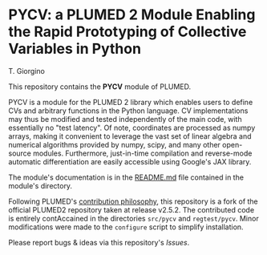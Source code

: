 PYCV: a PLUMED 2 Module Enabling the Rapid Prototyping of Collective Variables in Python
==========

T. Giorgino

This repository contains the **PYCV** module of PLUMED. 

PYCV is a module for the PLUMED 2 library which enables users to define CVs and arbitrary functions in the Python language. CV implementations may thus be modified and tested independently of the main code, with essentially no "test latency". Of note, coordinates are processed as numpy arrays, making it convenient to leverage the vast set of linear algebra and numerical algorithms provided by numpy, scipy, and many other open-source modules. Furthermore, just-in-time compilation and reverse-mode automatic differentiation are easily accessible using Google's JAX library.

The module's documentation is in the [README.md](src/pycv/README.md) file contained in the module's directory.

Following PLUMED's [contribution philosophy](https://www.plumed.org/doc-v2.5/developer-doc/html/_how_to_contribute_to_plumed.html), this repository is a fork of the official PLUMED2 repository taken at release v2.5.2. The contributed code is entirely contAccained in the directories `src/pycv` and `regtest/pycv`. Minor modifications were made to the `configure` script to simplify installation.

Please report bugs & ideas via this repository's *Issues*. 
